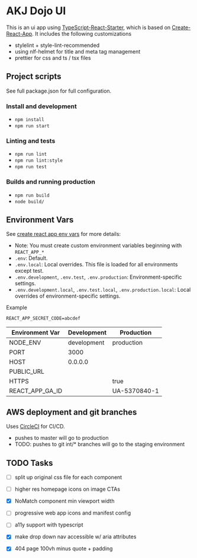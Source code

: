 # AKJ Dojo UI
This is an ui app using [TypeScript-React-Starter](https://github.com/Microsoft/TypeScript-React-Starter), which is based on 
[Create-React-App](hhttps://github.com/facebook/create-react-app).  It includes the following customizations
* stylelint + style-lint-recommended
* using nlf-helmet for title and meta tag management
* prettier for css and ts / tsx files

## Project scripts
See full package.json for full configuration.

### Install and development
* `npm install`
* `npm run start`

### Linting and tests
* `npm run lint`
* `npm run lint:style`
* `npm run test`

### Builds and running production
* `npm run build`
* `node build/`

## Environment Vars
See [create react app env vars](https://github.com/facebook/create-react-app/blob/master/packages/react-scripts/template/README.md#adding-custom-environment-variables) for more details:
* Note: You must create custom environment variables beginning with `REACT_APP_*`
* `.env`: Default.
* `.env.local`: Local overrides. This file is loaded for all environments except test.
* `.env.development`, `.env.test`, `.env.production`: Environment-specific settings.
* `.env.development.local`, `.env.test.local`, `.env.production.local`: Local overrides of environment-specific settings.

Example
```
REACT_APP_SECRET_CODE=abcdef
```

| Environment Var | Development | Production      |
|-------------|-----------------|------------------|
| NODE_ENV | development | production |
| PORT  | 3000  | |
| HOST  | 0.0.0.0 | |
| PUBLIC_URL | | |
| HTTPS | | true |
| REACT_APP_GA_ID | | UA-5370840-1 |


## AWS deployment and git branches
Uses [CircleCI](https://circleci.com/) for CI/CD.
* pushes to master will go to production
* TODO: pushes to git int/* branches will go to the staging environment

## TODO Tasks
* [ ] split up original css file for each component
* [ ] higher res homepage icons on image CTAs
* [x] NoMatch component min viewport width
* [ ] progressive web app icons and manifest config
* [ ] a11y support with typescript
* [x] make drop down nav accessible w/ aria attributes
* [x] 404 page 100vh minus quote + padding

